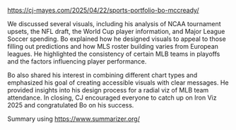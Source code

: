 https://cj-mayes.com/2025/04/22/sports-portfolio-bo-mccready/

We discussed several visuals, including his analysis of NCAA tournament upsets, the NFL draft, the World Cup player information, and Major League Soccer spending. Bo explained how he designed visuals to appeal to those filling out predictions and how MLS roster building varies from European leagues. He highlighted the consistency of certain MLB teams in playoffs and the factors influencing player performance.

Bo also shared his interest in combining different chart types and emphasized his goal of creating accessible visuals with clear messages. He provided insights into his design process for a radial viz of MLB team attendance. In closing, CJ encouraged everyone to catch up on Iron Viz 2025 and congratulated Bo on his success.

Summary using https://www.summarizer.org/
